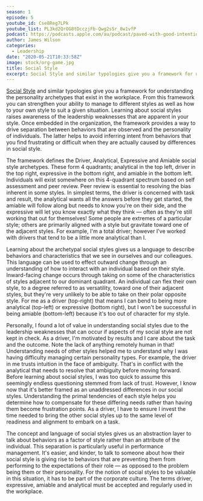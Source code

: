 ```yaml
---
season: 1
episode: 5
youtube_id: Cse8Reg7LPk
youtube_list: PL3kd2QrOG8tDcczjFb-Qwg2sSr_8w1vfP
podcast: https://podcasts.apple.com/au/podcast/paved-with-good-intentions/id1514319757?i=1000578819244
author: James Wilson
categories:
  - Leadership
date: "2020-05-21T10:33:58Z"
image: stock/org-game.jpg
title: Social Style
excerpt: Social Style and similar typologies give you a framework for understanding the personality archetypes that exist in the workplace. From this framework you can strengthen your ability to manage to different styles as well as how to your own style to suit a given situation. Learning about social styles raises awareness of the leadership weaknesses that are apparent in your style.
---
```


[Social Style](https://tracom.com/social-style-training/model) and similar typologies give you a framework for understanding the personality archetypes that exist in the workplace. From this framework you can strengthen your ability to manage to different styles as well as how to your own style to suit a given situation. Learning about social styles raises awareness of the leadership weaknesses that are apparent in your style. Once embedded in the organization, the framework provides a way to drive separation between behaviors that are observed and the personality of individuals. The latter helps to avoid inferring intent from behaviors that you find frustrating or difficult when they are actually caused by differences in social style.

The framework defines the Driver, Analytical, Expressive and Amiable social style archetypes. These form 4 quadrants; analytical in the top left, driver in the top right, expressive in the bottom right, and amiable in the bottom left. Individuals will exist somewhere on this 4-quadrant spectrum based on self assessment and peer review. Peer review is essential to resolving the bias inherent in some styles. In simplest terms, the driver is concerned with task and result, the analytical wants all the answers before they get started, the amiable will follow along but needs to know you're on their side, and the expressive will let you know exactly what they think — often as they're still working that out for themselves! Some people are extremes of a particular style; others are primarily aligned with a style but gravitate toward one of the adjacent styles. For example, I'm a total driver; however I've worked with drivers that tend to be a little more analytical than I.

Learning about the archetypal social styles gives us a language to describe behaviors and characteristics that we see in ourselves and our colleagues. This language can be used to effect outward change through an understanding of how to interact with an individual based on their style. Inward-facing change occurs through taking on some of the characteristics of styles adjacent to our dominant quadrant. An individual can flex their own style, to a degree referred to as versatility, toward one of their adjacent styles, but they're very unlikely to be able to take on their polar opposite style. For me as a driver (top-right) that means I can bend to being more analytical (top-left) or expressive (bottom right), but I won't be successful in being amiable (bottom-left) because it's too out of character for my style.

Personally, I found a lot of value in understanding social styles due to the leadership weaknesses that can occur if aspects of my social style are not kept in check. As a driver, I'm motivated by results and I care about the task and the outcome. Note the lack of anything remotely human in that! Understanding needs of other styles helped me to understand why I was having difficulty managing certain personality types. For example, the driver in me trusts intuition in the face of ambiguity. That's in conflict with the analytical that needs to resolve that ambiguity before moving forward. Before learning about social styles, I was too quick to assume this seemingly endless questioning stemmed from lack of trust. However, I know now that it's better framed as an unaddressed differences in our social styles. Understanding the primal tendencies of each style helps you determine how to compensate for these differing needs rather than having them become frustration points. As a driver, I have to ensure I invest the time needed to bring the other social styles up to the same level of readiness and alignment to embark on a task.

The concept and language of social styles gives us an abstraction layer to talk about behaviors as a factor of style rather than an attribute of the individual. This separation is particularly useful in performance management. It's easier, and kinder, to talk to someone about how their social style is giving rise to behaviors that are preventing them from performing to the expectations of their role — as opposed to the problem being them or their personality. For the notion of social styles to be valuable in this situation, it has to be part of the corporate culture. The terms driver, expressive, amiable and analytical must be accepted and regularly used in the workplace.
